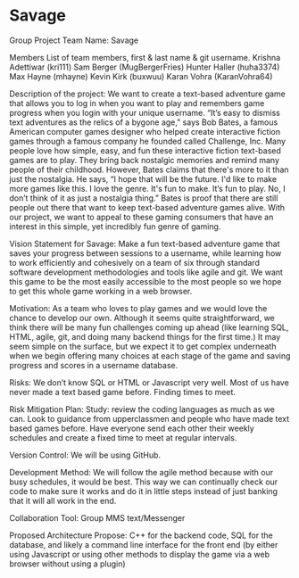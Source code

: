 # Savage
Group Project
Team Name: Savage

Members List of team members, first & last name & git username.
Krishna Adettiwar (kri111)
Sam Berger (MugBergerFries)
Hunter Haller (huha3374)
Max Hayne (mhayne)
Kevin Kirk (buxwuu)
Karan Vohra (KaranVohra64)

Description of the project:
We want to create a text-based adventure game that allows you to log in when you want to play and remembers game progress when you login with your unique username. “It’s easy to dismiss text adventures as the relics of a bygone age," says Bob Bates, a famous American computer games designer who helped create interactive fiction games through a famous company he founded called Challenge, Inc. Many people love how simple, easy, and fun these interactive fiction text-based games are to play.  They bring back nostalgic memories and remind many people of their childhood. However, Bates claims that there's more to it than just the nostalgia. He says, “I hope that will be the future. I'd like to make more games like this. I love the genre. It's fun to make. It’s fun to play. No, I don’t think of it as just a nostalgia thing.” Bates is proof that there are still people out there that want to keep text-based adventure games alive. With our project, we want to appeal to these gaming consumers that have an interest in this simple, yet incredibly fun genre of gaming.

Vision Statement for Savage:
Make a fun text-based adventure game that saves your progress between sessions to a username, while learning how to work efficiently and cohesively on a team of six through standard software development methodologies and tools like agile and git. We want this game to be the most easily accessible to the most people so we hope to get this whole game working in a web browser.

Motivation:
As a team who loves to play games and we would love the chance to develop our own. Although it seems quite straightforward, we think there will be many fun challenges coming up ahead (like learning SQL, HTML, agile, git, and doing many backend things for the first time.) It may seem simple on the surface, but we expect it to get complex underneath when we begin offering many choices at each stage of the game and saving progress and scores in a username database.

Risks:
We don’t know SQL or HTML or Javascript very well.
Most of us have never made a text based game before.
Finding times to meet.

Risk Mitigation Plan:
Study: review the coding languages as much as we can.
Look to guidance from upperclassmen and people who have made text based games before.
Have everyone send each other their weekly schedules and create a fixed time to meet at regular intervals.

Version Control:
We will be using GitHub.

Development Method:
We will follow the agile method because with our busy schedules, it would be best.  This way we can continually check our code to make sure it works and do it in little steps instead of just banking that it will all work in the end.

Collaboration Tool:
Group MMS text/Messenger

Proposed Architecture Propose:
C++ for the backend code, SQL for the database, and likely a command line interface for the front end (by either using Javascript or using other methods to display the game via a web browser without using a plugin)
